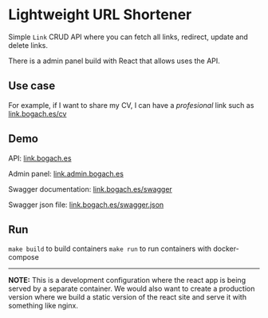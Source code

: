 # Lightweight URL Shortener
Simple `Link` CRUD API where you can fetch all links, redirect, update and delete links.

There is a admin panel build with React that allows uses the API.

## Use case
For example, if I want to share my CV, I can have a *profesional* link such as [link.bogach.es/cv](https://link.bogach.es/cv)

## Demo
API: [link.bogach.es](https://link.bogach.es)

Admin panel: [link.admin.bogach.es](https://link.admin.bogach.es)

Swagger documentation: [link.bogach.es/swagger](https://link.bogach.es/swagger)

Swagger json file: [link.bogach.es/swagger.json](https://link.bogach.es/swagger.json)

## Run
`make build` to build containers
`make run` to run containers with docker-compose

---

**NOTE:** This is a development configuration where the react app is being served by a separate container. We would also want to create a production version where we build a static version of the react site and serve it with something like nginx.
